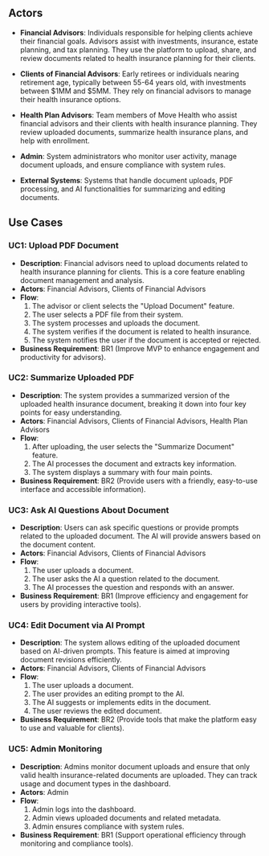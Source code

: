 ## Actors
- **Financial Advisors**: Individuals responsible for helping clients achieve their financial goals. Advisors assist with investments, insurance, estate planning, and tax planning. They use the platform to upload, share, and review documents related to health insurance planning for their clients.
  
- **Clients of Financial Advisors**: Early retirees or individuals nearing retirement age, typically between 55-64 years old, with investments between $1MM and $5MM. They rely on financial advisors to manage their health insurance options.

- **Health Plan Advisors**: Team members of Move Health who assist financial advisors and their clients with health insurance planning. They review uploaded documents, summarize health insurance plans, and help with enrollment.

- **Admin**: System administrators who monitor user activity, manage document uploads, and ensure compliance with system rules.

- **External Systems**: Systems that handle document uploads, PDF processing, and AI functionalities for summarizing and editing documents.

## Use Cases

### UC1: Upload PDF Document
- **Description**: Financial advisors need to upload documents related to health insurance planning for clients. This is a core feature enabling document management and analysis.
- **Actors**: Financial Advisors, Clients of Financial Advisors
- **Flow**:
  1. The advisor or client selects the "Upload Document" feature.
  2. The user selects a PDF file from their system.
  3. The system processes and uploads the document.
  4. The system verifies if the document is related to health insurance.
  5. The system notifies the user if the document is accepted or rejected.
- **Business Requirement**: BR1 (Improve MVP to enhance engagement and productivity for advisors).

### UC2: Summarize Uploaded PDF
- **Description**: The system provides a summarized version of the uploaded health insurance document, breaking it down into four key points for easy understanding.
- **Actors**: Financial Advisors, Clients of Financial Advisors, Health Plan Advisors
- **Flow**:
  1. After uploading, the user selects the "Summarize Document" feature.
  2. The AI processes the document and extracts key information.
  3. The system displays a summary with four main points.
- **Business Requirement**: BR2 (Provide users with a friendly, easy-to-use interface and accessible information).

### UC3: Ask AI Questions About Document
- **Description**: Users can ask specific questions or provide prompts related to the uploaded document. The AI will provide answers based on the document content.
- **Actors**: Financial Advisors, Clients of Financial Advisors
- **Flow**:
  1. The user uploads a document.
  2. The user asks the AI a question related to the document.
  3. The AI processes the question and responds with an answer.
- **Business Requirement**: BR1 (Improve efficiency and engagement for users by providing interactive tools).

### UC4: Edit Document via AI Prompt
- **Description**: The system allows editing of the uploaded document based on AI-driven prompts. This feature is aimed at improving document revisions efficiently.
- **Actors**: Financial Advisors, Clients of Financial Advisors
- **Flow**:
  1. The user uploads a document.
  2. The user provides an editing prompt to the AI.
  3. The AI suggests or implements edits in the document.
  4. The user reviews the edited document.
- **Business Requirement**: BR2 (Provide tools that make the platform easy to use and valuable for clients).

### UC5: Admin Monitoring
- **Description**: Admins monitor document uploads and ensure that only valid health insurance-related documents are uploaded. They can track usage and document types in the dashboard.
- **Actors**: Admin
- **Flow**:
  1. Admin logs into the dashboard.
  2. Admin views uploaded documents and related metadata.
  3. Admin ensures compliance with system rules.
- **Business Requirement**: BR1 (Support operational efficiency through monitoring and compliance tools).
